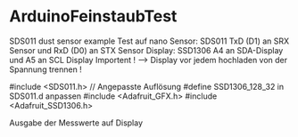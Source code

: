# ArduinoFeinstaubTest
SDS011 dust sensor example
Test auf nano
Sensor:  SDS011    TxD (D1) an SRX Sensor  und  RxD  (D0) an STX Sensor
Display: SSD1306   A4 an SDA-Display und  A5  an SCL Display
Importent ! --> Display vor jedem hochladen von der Spannung trennen !

#include <SDS011.h> // Angepasste Auflösung #define SSD1306_128_32 in SDS011.d anpassen
#include <Adafruit_GFX.h>
#include <Adafruit_SSD1306.h>

Ausgabe der Messwerte auf Display
